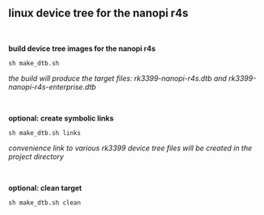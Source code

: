 ## linux device tree for the nanopi r4s

<br/>

**build device tree images for the nanopi r4s**
```
sh make_dtb.sh
```

<i>the build will produce the target files: rk3399-nanopi-r4s.dtb and rk3399-nanopi-r4s-enterprise.dtb</i>

<br/>

**optional: create symbolic links**
```
sh make_dtb.sh links
```

<i>convenience link to various rk3399 device tree files will be created in the project directory</i>

<br/>

**optional: clean target**
```
sh make_dtb.sh clean
```

